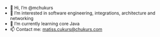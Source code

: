 - 👋 Hi, I’m @mchukurs
- 👀 I’m interested in software engineering, integrations, architecture and networking
- 🌱 I’m currently learning core Java
- 📫 Contact me: matiss.cukurs@chukurs.com

<!---
mchukurs/mchukurs is a ✨ special ✨ repository because its `README.md` (this file) appears on your GitHub profile.
You can click the Preview link to take a look at your changes.
--->
